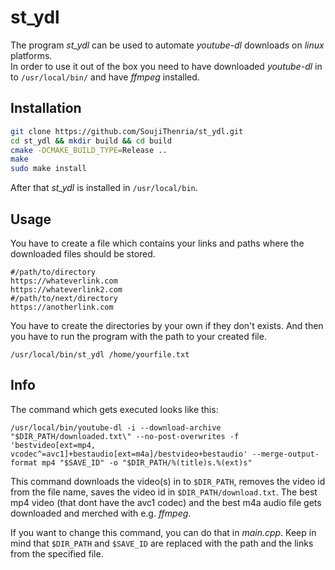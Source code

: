 # st_ydl

The program *st_ydl* can be used to automate *youtube-dl* downloads on *linux* platforms.  
In order to use it out of the box you need to have downloaded *youtube-dl* in to `/usr/local/bin/` and have *ffmpeg* installed.  

## Installation

```bash
git clone https://github.com/SoujiThenria/st_ydl.git
cd st_ydl && mkdir build && cd build
cmake -DCMAKE_BUILD_TYPE=Release ..
make
sudo make install
````
After that *st_ydl* is installed in `/usr/local/bin`.

## Usage

You have to create a file which contains your links and paths where the downloaded files should be stored.

```text
#/path/to/directory
https://whateverlink.com
https://whateverlink2.com
#/path/to/next/directory
https://anotherlink.com
````

You have to create the directories by your own if they don't exists. And then you have to run the program with the path to your created file.  

`/usr/local/bin/st_ydl /home/yourfile.txt`

## Info
The command which gets executed looks like this:  
```
/usr/local/bin/youtube-dl -i --download-archive "$DIR_PATH/downloaded.txt\" --no-post-overwrites -f 'bestvideo[ext=mp4, vcodec^=avc1]+bestaudio[ext=m4a]/bestvideo+bestaudio' --merge-output-format mp4 "$SAVE_ID" -o "$DIR_PATH/%(title)s.%(ext)s"
```
This command downloads the video(s) in to `$DIR_PATH`, removes the video id from the file name, saves the video id in `$DIR_PATH/download.txt`. The best mp4 video (that dont have the avc1 codec) and the best m4a audio file gets downloaded and merched with e.g. *ffmpeg*.

If you want to change this command, you can do that in *main.cpp*. Keep in mind that `$DIR_PATH` and `$SAVE_ID` are replaced with the path and the links from the specified file.